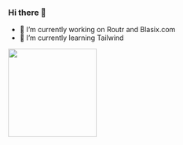 ### Hi there 👋

- 🔭 I’m currently working on Routr and Blasix.com
- 🌱 I’m currently learning Tailwind

<img height="180em" src="https://github-readme-stats.vercel.app/api?username=Blasix&show_icons=true&hide_border=true&&count_private=true&include_all_commits=true" />
